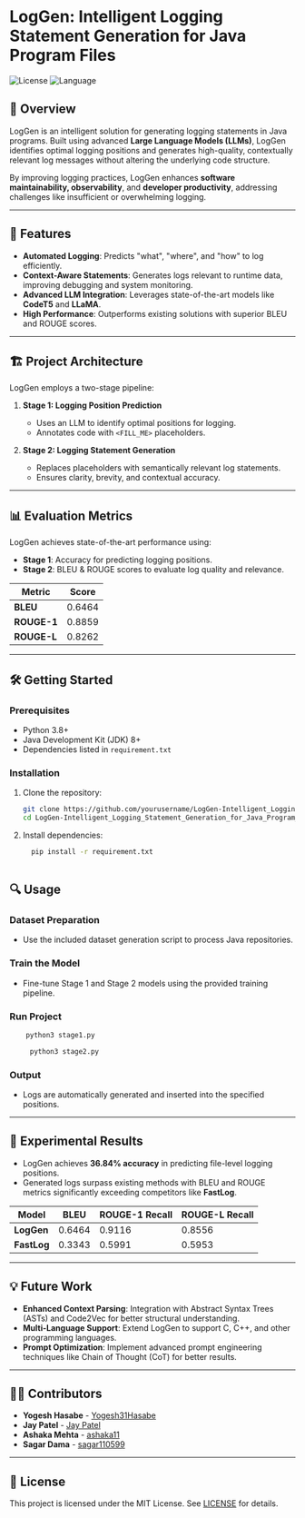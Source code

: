 # LogGen: Intelligent Logging Statement Generation for Java Program Files

![License](https://img.shields.io/badge/license-MIT-blue)
![Language](https://img.shields.io/badge/language-Java%20|%20Python-brightgreen)

## 📖 Overview

LogGen is an intelligent solution for generating logging statements in Java programs. Built using advanced **Large Language Models (LLMs)**, LogGen identifies optimal logging positions and generates high-quality, contextually relevant log messages without altering the underlying code structure.

By improving logging practices, LogGen enhances **software maintainability, observability**, and **developer productivity**, addressing challenges like insufficient or overwhelming logging.

---

## 🚀 Features

- **Automated Logging**: Predicts "what", "where", and "how" to log efficiently.
- **Context-Aware Statements**: Generates logs relevant to runtime data, improving debugging and system monitoring.
- **Advanced LLM Integration**: Leverages state-of-the-art models like **CodeT5** and **LLaMA**.
- **High Performance**: Outperforms existing solutions with superior BLEU and ROUGE scores.

---

## 🏗️ Project Architecture

LogGen employs a two-stage pipeline:

1. **Stage 1: Logging Position Prediction**
   - Uses an LLM to identify optimal positions for logging.
   - Annotates code with `<FILL_ME>` placeholders.

2. **Stage 2: Logging Statement Generation**
   - Replaces placeholders with semantically relevant log statements.
   - Ensures clarity, brevity, and contextual accuracy.

---

## 📊 Evaluation Metrics

LogGen achieves state-of-the-art performance using:
- **Stage 1**: Accuracy for predicting logging positions.
- **Stage 2**: BLEU & ROUGE scores to evaluate log quality and relevance.

| Metric         | Score   |
|----------------|---------|
| **BLEU**       | 0.6464  |
| **ROUGE-1**    | 0.8859  |
| **ROUGE-L**    | 0.8262  |

---

## 🛠️ Getting Started

### Prerequisites

- Python 3.8+
- Java Development Kit (JDK) 8+
- Dependencies listed in `requirement.txt`

### Installation

1. Clone the repository:
   ```bash
   git clone https://github.com/yourusername/LogGen-Intelligent_Logging_Statement_Generation_for_Java_Program_Files.git
   cd LogGen-Intelligent_Logging_Statement_Generation_for_Java_Program_Files
   ```

2. Install dependencies:
   ```bash
     pip install -r requirement.txt
  
## 🔍 Usage

### Dataset Preparation
- Use the included dataset generation script to process Java repositories.

### Train the Model
- Fine-tune Stage 1 and Stage 2 models using the provided training pipeline.

### Run Project 
 ```bash
     python3 stage1.py
```

```bash
     python3 stage2.py
```

### Output
- Logs are automatically generated and inserted into the specified positions.

---

## 🧪 Experimental Results

- LogGen achieves **36.84% accuracy** in predicting file-level logging positions.
- Generated logs surpass existing methods with BLEU and ROUGE metrics significantly exceeding competitors like **FastLog**.

| Model        | BLEU   | ROUGE-1 Recall | ROUGE-L Recall |
|--------------|--------|----------------|----------------|
| **LogGen**   | 0.6464 | 0.9116         | 0.8556         |
| **FastLog**  | 0.3343 | 0.5991         | 0.5953         |

---

## 💡 Future Work

- **Enhanced Context Parsing**: Integration with Abstract Syntax Trees (ASTs) and Code2Vec for better structural understanding.
- **Multi-Language Support**: Extend LogGen to support C, C++, and other programming languages.
- **Prompt Optimization**: Implement advanced prompt engineering techniques like Chain of Thought (CoT) for better results.

---

## 🧑‍💻 Contributors

- **Yogesh Hasabe** - [Yogesh31Hasabe](https://github.com/Yogesh31Hasabe)
- **Jay Patel** - [Jay Patel]()
- **Ashaka Mehta** - [ashaka11](https://github.com/ashaka11)
- **Sagar Dama** - [sagar110599](https://github.com/sagar110599)

---

## 📜 License

This project is licensed under the MIT License. See [LICENSE](LICENSE) for details.
